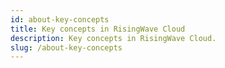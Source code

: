 ```yaml
---
id: about-key-concepts
title: Key concepts in RisingWave Cloud
description: Key concepts in RisingWave Cloud.
slug: /about-key-concepts
---
```



